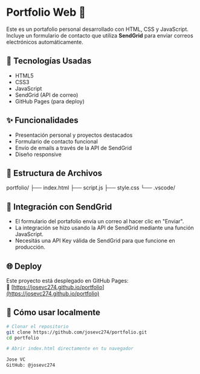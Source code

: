 # Portfolio Web 💼

Este es un portafolio personal desarrollado con HTML, CSS y JavaScript. Incluye un formulario de contacto que utiliza **SendGrid** para enviar correos electrónicos automáticamente.

## 🚀 Tecnologías Usadas

- HTML5
- CSS3
- JavaScript
- SendGrid (API de correo)
- GitHub Pages (para deploy)

## ✨ Funcionalidades

- Presentación personal y proyectos destacados
- Formulario de contacto funcional
- Envío de emails a través de la API de SendGrid
- Diseño responsive

## 📂 Estructura de Archivos
portfolio/
├── index.html
├── script.js
├── style.css
└── .vscode/
## 📧 Integración con SendGrid

- El formulario del portafolio envía un correo al hacer clic en "Enviar".
- La integración se hizo usando la API de SendGrid mediante una función JavaScript.
- Necesitás una API Key válida de SendGrid para que funcione en producción.

## 🌐 Deploy

Este proyecto está desplegado en GitHub Pages:  
🔗 [https://josevc274.github.io/portfolio](https://josevc274.github.io/portfolio)

## 🧪 Cómo usar localmente

```bash
# Clonar el repositorio
git clone https://github.com/josevc274/portfolio.git
cd portfolio

# Abrir index.html directamente en tu navegador

Jose VC
GitHub: @josevc274

